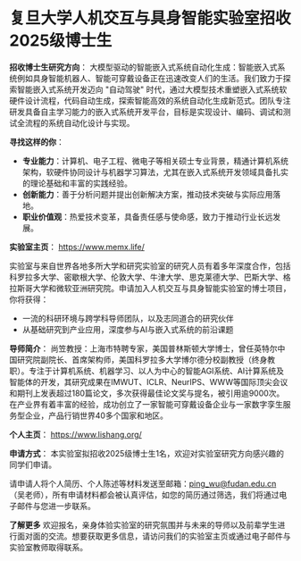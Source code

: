# 复旦大学人机交互与具身智能实验室招收2025级博士生

**招收博士生研究方向**：
大模型驱动的智能嵌入式系统自动化生成：智能嵌入式系统例如具身智能机器人、智能可穿戴设备正在迅速改变人们的生活。我们致力于探索智能嵌入式系统开发迈向 "自动驾驶" 时代，通过大模型技术重塑嵌入式系统软硬件设计流程，代码自动生成，探索智能高效的系统自动化生成新范式。团队专注研发具备自主学习能力的嵌入式系统开发平台，目标是实现设计、编码、调试和测试全流程的系统自动化设计与实现。

**寻找这样的你**：
- **专业能力**：计算机、电子工程、微电子等相关硕士专业背景，精通计算机系统架构，软硬件协同设计与机器学习算法，尤其在嵌入式系统开发领域具备扎实的理论基础和丰富的实践经验。
- **创新能力**：善于分析问题并提出创新解决方案，推动技术突破与实际应用落地。
- **职业价值观**：热爱技术变革，具备责任感与使命感，致力于推动行业长远发展。

**实验室主页**：
https://www.memx.life/

实验室与来自世界各地多所大学和研究实验室的研究人员有着多年深度合作，包括科罗拉多大学、密歇根大学、伦敦大学、牛津大学、思克莱德大学、巴斯大学、格拉斯哥大学和微软亚洲研究院。申请加入人机交互与具身智能实验室的博士项目，你将获得：
- 一流的科研环境与跨学科导师团队，以及志同道合的研究伙伴
- 从基础研究到产业应用，深度参与AI与嵌入式系统的前沿课题

**导师简介**：
尚笠教授：上海市特聘专家，美国普林斯顿大学博士，曾任英特尔中国研究院副院长、首席架构师，美国科罗拉多大学博尔德分校副教授（终身教职）。专注于计算机系统、机器学习、以人为中心的智能AGI系统、AI计算系统及智能体的开发，其研究成果在IMWUT、ICLR、NeurIPS、WWW等国际顶尖会议和期刊上发表超过180篇论文，多次获得最佳论文奖与提名，被引用逾9000次。在产业界有着丰富的经验，成功创立了一家智能可穿戴设备企业与一家数字孪生服务型企业，产品行销世界40多个国家和地区。

**个人主页**：
https://www.lishang.org/

**申请方式**：
本实验室拟招收2025级博士生1名，欢迎对实验室研究方向感兴趣的同学们申请。

请申请人将个人简历、个人陈述等材料发送至邮箱：ping_wu@fudan.edu.cn（吴老师），所有申请材料都会被认真评估，如您的简历通过筛选，我们将通过电子邮件与您进一步联系。

**了解更多**
欢迎报名，亲身体验实验室的研究氛围并与未来的导师以及前辈学生进行面对面的交流。想要获取更多信息，请访问我们的实验室主页或通过电子邮件与实验室教师取得联系。
